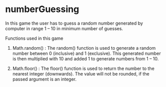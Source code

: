 # numberGuessing
In this game the user has to guess a random number generated by computer in range 1 – 10 in minimum number of guesses.

Functions used in this game

1. Math.random() : The random() function is used to generate a random number between 0 (inclusive) and 1 (exclusive). This generated number is then multiplied with 10 and added 1 to generate numbers from 1 – 10.

2. Math.floor() : The floor() function is used to return the number to the nearest integer (downwards). The value will not be rounded, if the passed argument is an integer.
